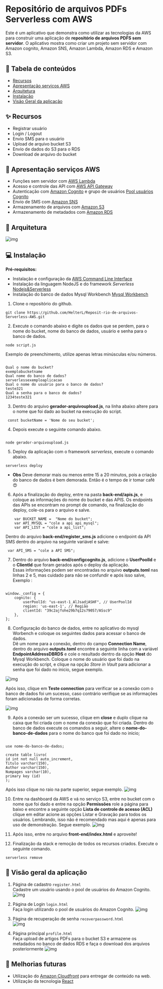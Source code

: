 # Repositório de arquivos PDFs Serverless com AWS
Este é um aplicativo que demonstra como utilizar as tecnologias da AWS para construir uma aplicação de **repositório de arquivos PDFS sem servidor**.
O aplicativo mostra como criar um projeto sem servidor com Amazon cognito, Amazon SNS, Amazon Lambda, Amazon RDS e Amazon S3.

## :card_index: Tabela de conteúdos

* [Recursos](#recursos)
* [Apresentação serviços AWS](#apresentação-serviços-aws)
* [Arquitetura](#arquitetura)
* [Instalação](#instalação)
* [Visão Geral da aplicação](#visão-geral-da-aplicação)

## :sparkles: Recursos
- Registrar usuário
- Login / Logout
- Envio SMS para o usuário
- Upload de arquivo bucket S3
- Envio de dados do S3 para o RDS
- Download de arquivo do bucket

## :rocket: Apresentação serviços AWS

- Funções sem servidor com [AWS Lambda](https://aws.amazon.com/pt/lambda/)
- Acesso e controle das API com [AWS API Gateway](https://aws.amazon.com/pt/api-gateway/)
- Autenticação com [Amazon Cognito](https://aws.amazon.com/pt/cognito/) e grupo de usuários [Pool usuários Cognito](https://docs.aws.amazon.com/cognito/latest/developerguide/cognito-user-identity-pools.html)
- Envio de SMS com [Amazon SNS](https://aws.amazon.com/pt/sns/)
- Armazenamento de arquivos com [Amazon S3](https://aws.amazon.com/pt/s3/)
- Armazenamento de metadados com [Amazon RDS](https://aws.amazon.com/pt/rds/)

## :bookmark_tabs: Arquitetura
![img](./IMG/TCC2_arquitetura-1.png)

## :computer: Instalação

**Pré-requisitos:**

- Instalação e configuração da [AWS Command Line Interface](https://github.com/HelterL/Reposit-rio-de-arquivos-Serverless-AWS/tree/master/AWS%20CLI)
- Instalação da linguagem NodeJS e do framework *Serverless* [Nodejs&Serverless](https://github.com/HelterL/Reposit-rio-de-arquivos-Serverless-AWS/tree/master/Nodejs/README.md)
- Instalação do banco de dados Mysql Workbench [Mysql Workbench](https://dev.mysql.com/downloads/workbench/)

1. Clone o repositório do github.

```
git clone https://github.com/HelterL/Reposit-rio-de-arquivos-Serverless-AWS.git

```

2. Execute o comando abaixo e digite os dados que se perdem, para o nome do bucket, nome do banco de dados, usuário e senha para o banco de dados.
```
node script.js

```

Exemplo de preenchimento, utilize apenas letras minúsculas e/ou números.

```

Qual o nome do bucket?
exemplobucketname
Qual nome do banco de dados?
serverlessexemploaplicacao
Qual o nome do usuário para o banco de dados?
teste321
Qual a senha para o banco de dados?
1234teste321

```

3. Dentro do arquivo **gerador-arquivoupload.js**, na linha abaixo altere para o nome que foi dado ao bucket na execução do script.

```
 const bucketName = 'Nome do seu bucket';

```

4. Depois execute o seguinte comando abaixo.

```

node gerador-arquivoupload.js

```

5. Deploy da aplicação com o framework *serverless*, execute o comando abaixo.

```
serverless deploy

```

- **Obs** Deve demorar mais ou menos entre 15 a 20 minutos, pois a criação do banco de dados é bem demorada. Então é o tempo de ir tomar café😍

6. Após a finalização do deploy, entre na pasta **back-end/apis.js**, e coloque as informações do nome do bucket e das APIS.
Os endpoints das APIs se encontram no prompt de comando, na finalização do deploy, cole-os para o arquivo e salve.

```
    var BUCKET_NAME =  "Nome do bucket";
    var API_MYSQL = "cole a api api_mysql";
    var API_LIST = "cole a api_list";

``` 

Dentro do arquivo **back-end/register_sms.js** adicione o endpoint da API SMS dentro do arquivo na seguinte variável e salve:

```
 var API_SMS = "cole a API SMS";

```
7. Dentro do arquivo **back-end/configcognito.js**, adicione o **UserPoolId** e o **ClientId** que foram gerados após o deploy da aplicação.<br>
Essas informações podem ser encontradas no arquivo **outputs.toml** nas linhas 2 e 5, mas cuidado para não se confundir e após isso salve, Exemplo :

```

window._config = {
    cognito: {
        userPoolId: "us-east-1_AlJsadjASHF", // UserPoolId
        region: 'us-east-1', // Região
		clientId: "39c2ajfohe29b7q12s79057/ASsc9"
    },
};

```

8. Configuração do banco de dados, entre no aplicativo do mysql Worbench e coloque os seguintes dados para acessar o banco de dados.<br>
Dê um nome para a conexão, dentro do campo **Connection Name**, dentro do arquivo **outputs.toml** encontre a seguinte linha com a variável **EndpointAddressDBRDS** e cole o resultado dentro da opção **Host** do Mysql Workbench. 
Coloque o nome do usuário que foi dado na execução do script, e clique na opção *Store in Vault* para adicionar a senha que foi dado no inicio, segue exemplo.

![img](./IMG/workbench_autenticacao.png)

Após isso, clique em **Teste connection** para verificar se a conexão com o banco de dados foi um sucesso, caso contrário verifique se as informações foram adicionadas de forma corretas.

![img](./IMG/workbench_autenticacao2.png)

9. Após a conexão ser um sucesso, clique em **close** e duplo clique na caixa que foi criada com o nome da conexão que foi criada. Dentro do banco de dados execute os comandos a seguir, altere o **nome-do-banco-de-dados** para o nome do banco que foi dado no inicio;

```

use nome-do-banco-de-dados;

create table livro(
id int not null auto_increment,
Titulo varchar(150),
Author varchar(150),
Numpages varchar(10),
primary key (id)
);

```

Após isso clique no raio na parte superior, segue exemplo.
![img](./IMG/workbench_sql.png)

10. Entre na dashboard da AWS e vá no serviço S3, entre no bucket com o nome que foi dado e entre na opção **Permissões** role a página para baixo e encontre a seguinte opção **Lista de controle de acesso (ACL)** clique em editar acione as opções Listar e Gravação para todos os usuários.
Lembrando, isso não é recomendado mas aqui é apenas para uso de demonstração. Segue exemplo.
![img](./IMG/permission_s3.png)

11. Após isso, entre no arquivo **front-end/index.html** e aproveite!

12. Finalização da stack e remoção de todos os recursos criados. Execute o seguinte comando.<br>

```
serverless remove

```

## :mag_right: Visão geral da aplicação

1. Página de cadastro ``` register.html ```<br>
Cadastre um usuário usando o pool de usuários do Amazon Cognito.
![img](./IMG/cadastro.png)

2. Página de Login ``` login.html ```<br>
Faça login utilizando o pool de usuários do Amazon Cognito. 
![img](./IMG/login.png)

3. Página de recuperação de senha ```recoverpassword.html ``` <br>
![img](./IMG/recuperacao_senha.png)

4. Página principal ``` profile.html ``` <br>
Faça upload de artigos PDFs para o bucket S3 e armazene os metadados no banco de dados RDS e faça o download dos arquivos posteriormente
![img](./IMG/tela_principal.png)

## :high_brightness: Melhorias futuras
- Utilização do [Amazon Cloudfront](https://aws.amazon.com/pt/cloudfront/) para entregar de conteúdo na web.
- Utilização da tecnologia [React](https://pt-br.reactjs.org/)